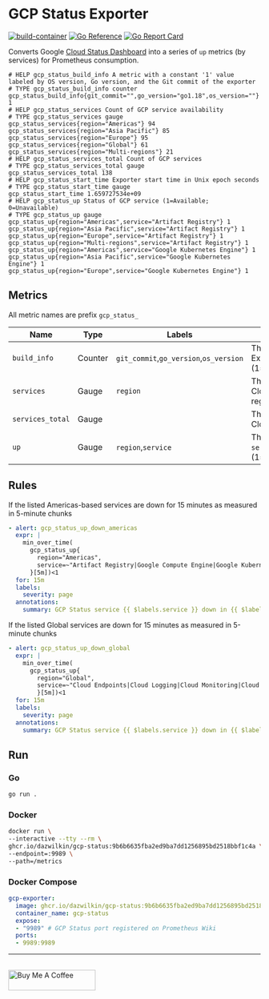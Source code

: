 # GCP Status Exporter

[![build-container](https://github.com/DazWilkin/gcp-status/actions/workflows/build.yml/badge.svg)](https://github.com/DazWilkin/gcp-status/actions/workflows/build.yml)
[![Go Reference](https://pkg.go.dev/badge/github.com/DazWilkin/gcp-status.svg)](https://pkg.go.dev/github.com/DazWilkin/gcp-status)
[![Go Report Card](https://goreportcard.com/badge/github.com/dazwilkin/gcp-status)](https://goreportcard.com/report/github.com/dazwilkin/gcp-status)

Converts Google [Cloud Status Dashboard](https://status.cloud.google.com/) into a series of `up` metrics (by services) for Prometheus consumption.

```console
# HELP gcp_status_build_info A metric with a constant '1' value labeled by OS version, Go version, and the Git commit of the exporter
# TYPE gcp_status_build_info counter
gcp_status_build_info{git_commit="",go_version="go1.18",os_version=""} 1
# HELP gcp_status_services Count of GCP service availability
# TYPE gcp_status_services gauge
gcp_status_services{region="Americas"} 94
gcp_status_services{region="Asia Pacific"} 85
gcp_status_services{region="Europe"} 95
gcp_status_services{region="Global"} 61
gcp_status_services{region="Multi-regions"} 21
# HELP gcp_status_services_total Count of GCP services
# TYPE gcp_status_services_total gauge
gcp_status_services_total 138
# HELP gcp_status_start_time Exporter start time in Unix epoch seconds
# TYPE gcp_status_start_time gauge
gcp_status_start_time 1.659727534e+09
# HELP gcp_status_up Status of GCP service (1=Available; 0=Unavailable)
# TYPE gcp_status_up gauge
gcp_status_up{region="Americas",service="Artifact Registry"} 1
gcp_status_up{region="Asia Pacific",service="Artifact Registry"} 1
gcp_status_up{region="Europe",service="Artifact Registry"} 1
gcp_status_up{region="Multi-regions",service="Artifact Registry"} 1
gcp_status_up{region="Americas",service="Google Kubernetes Engine"} 1
gcp_status_up{region="Asia Pacific",service="Google Kubernetes Engine"} 1
gcp_status_up{region="Europe",service="Google Kubernetes Engine"} 1
```

## Metrics

All metric names are prefix `gcp_status_`

|Name|Type|Labels|Description|
|----|----|------|-----------|
|`build_info`|Counter|`git_commit`,`go_version`,`os_version`|The status of the Exporter (1=available)|
|`services`|Gauge|`region`|The count of Google Cloud services by region| 
|`services_total`|Gauge||The count of Google Cloud services|
|`up`|Gauge|`region`,`service`|The status of the `service` in the `region` (1=available;0=down)|

## Rules

If the listed Americas-based services are down for 15 minutes as measured in 5-minute chunks

```yaml
- alert: gcp_status_up_down_americas
  expr: |
    min_over_time(
      gcp_status_up{
        region="Americas",
        service=~"Artifact Registry|Google Compute Engine|Google Kubernetes Engine|Cloud Firestore|Google Cloud Functions|Cloud Run|Google Cloud Scheduler"
      }[5m])<1
  for: 15m
  labels:
    severity: page
  annotations:
    summary: GCP Status service {{ $labels.service }} down in {{ $labels.region }}
```

If the listed Global services are down for 15 minutes as measured in 5-minute chunks

```yaml
- alert: gcp_status_up_down_global
  expr: |
    min_over_time(
      gcp_status_up{
        region="Global",
        service=~"Cloud Endpoints|Cloud Logging|Cloud Monitoring|Cloud Profiler"
        }[5m])<1
  for: 15m
  labels:
    severity: page
  annotations:
    summary: GCP Status service {{ $labels.service }} down in {{ $labels.region }}
```

## Run

### Go

```bash
go run .
```

### Docker

```bash
docker run \
--interactive --tty --rm \
ghcr.io/dazwilkin/gcp-status:9b6b6635fba2ed9ba7dd1256895bd2518bbf1c4a \
--endpoint=:9989 \
--path=/metrics
```

### Docker Compose

```YAML
gcp-exporter:
  image: ghcr.io/dazwilkin/gcp-status:9b6b6635fba2ed9ba7dd1256895bd2518bbf1c4a
  container_name: gcp-status
  expose:
  - "9989" # GCP Status port registered on Prometheus Wiki
  ports:
  - 9989:9989
```

<hr/>
<br/>
<a href="https://www.buymeacoffee.com/dazwilkin" target="_blank"><img src="https://cdn.buymeacoffee.com/buttons/default-orange.png" alt="Buy Me A Coffee" height="41" width="174"></a>
